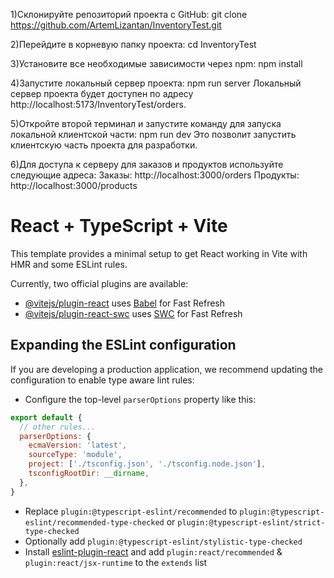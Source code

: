 1)Склонируйте репозиторий проекта с GitHub: git clone https://github.com/ArtemLizantan/InventoryTest.git

2)Перейдите в корневую папку проекта: cd InventoryTest

3)Установите все необходимые зависимости через npm: npm install

4)Запустите локальный сервер проекта: npm run server Локальный сервер проекта будет доступен по адресу http://localhost:5173/InventoryTest/orders.

5)Откройте второй терминал и запустите команду для запуска локальной клиентской части: npm run dev Это позволит запустить клиентскую часть проекта для разработки.

6)Для доступа к серверу для заказов и продуктов используйте следующие адреса:
Заказы: http://localhost:3000/orders
Продукты: http://localhost:3000/products



# React + TypeScript + Vite

This template provides a minimal setup to get React working in Vite with HMR and some ESLint rules.

Currently, two official plugins are available:

- [@vitejs/plugin-react](https://github.com/vitejs/vite-plugin-react/blob/main/packages/plugin-react/README.md) uses [Babel](https://babeljs.io/) for Fast Refresh
- [@vitejs/plugin-react-swc](https://github.com/vitejs/vite-plugin-react-swc) uses [SWC](https://swc.rs/) for Fast Refresh

## Expanding the ESLint configuration

If you are developing a production application, we recommend updating the configuration to enable type aware lint rules:

- Configure the top-level `parserOptions` property like this:

```js
export default {
  // other rules...
  parserOptions: {
    ecmaVersion: 'latest',
    sourceType: 'module',
    project: ['./tsconfig.json', './tsconfig.node.json'],
    tsconfigRootDir: __dirname,
  },
}
```

- Replace `plugin:@typescript-eslint/recommended` to `plugin:@typescript-eslint/recommended-type-checked` or `plugin:@typescript-eslint/strict-type-checked`
- Optionally add `plugin:@typescript-eslint/stylistic-type-checked`
- Install [eslint-plugin-react](https://github.com/jsx-eslint/eslint-plugin-react) and add `plugin:react/recommended` & `plugin:react/jsx-runtime` to the `extends` list
